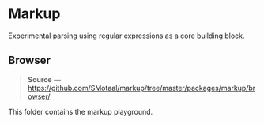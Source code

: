 ﻿# Markup

Experimental parsing using regular expressions as a core building block.

## Browser

> **Source** — https://github.com/SMotaal/markup/tree/master/packages/markup/browser/

This folder contains the markup playground.
